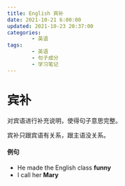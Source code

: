 ```yaml
---
title: English 宾补
date: 2021-10-21 6:00:00
updated: 2021-10-23 20:37:00
categories:
        - 英语
tags:
        - 英语
        - 句子成分
        - 学习笔记
---
```

# 宾补

对宾语进行补充说明，使得句子意思完整。

宾补只跟宾语有关系，跟主语没关系。

#### 例句

- He made the English class **funny**
- I call her **Mary**                  

